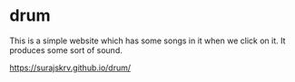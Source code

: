# drum
This is a simple website which has some songs in it when we click on it. It produces some sort of sound.

https://surajskrv.github.io/drum/

